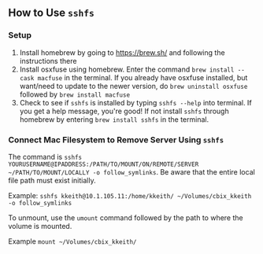 ## How to Use `sshfs`

### Setup

1. Install homebrew by going to <https://brew.sh/> and following the instructions there
2. Install osxfuse using homebrew. Enter the command `brew install --cask macfuse` in the terminal. If you already have osxfuse installed, but want/need to update to the newer version, do `brew uninstall osxfuse` followed by `brew install macfuse`
3. Check to see if `sshfs` is installed by typing `sshfs --help` into terminal. If you get a help message, you're good! If not install `sshfs` through homebrew by entering `brew install sshfs` in the terminal.

### Connect Mac Filesystem to Remove Server Using `sshfs`

The command is `sshfs YOURUSERNAME@IPADDRESS:/PATH/TO/MOUNT/ON/REMOTE/SERVER ~/PATH/TO/MOUNT/LOCALLY -o follow_symlinks`. Be aware that the entire local file path must exist initially.

Example: `sshfs kkeith@10.1.105.11:/home/kkeith/ ~/Volumes/cbix_kkeith -o follow_symlinks`

To unmount, use the `umount` command followed by the path to where the volume is mounted.

Example `mount ~/Volumes/cbix_kkeith/`

